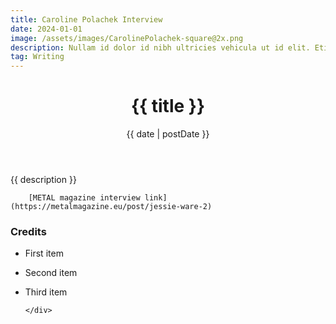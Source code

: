 ```yaml
---
title: Caroline Polachek Interview
date: 2024-01-01
image: /assets/images/CarolinePolachek-square@2x.png
description: Nullam id dolor id nibh ultricies vehicula ut id elit. Etiam porta sem malesuada magna mollis euismod. Donec sed odio dui. Aenean lacinia bibendum nulla sed consectetur. Etiam porta sem malesuada magna mollis euismod. Nullam quis risus eget urna mollis ornare vel eu leo. Morbi leo risus, porta ac consectetur ac, vestibulum at eros. Maecenas sed diam eget risus varius blandit sit amet non magna. Etiam porta sem malesuada magna mollis euismod. Etiam porta sem malesuada magna mollis euismod.
tag: Writing
---
```


<header class="sectionMargin project-title">
    <h1 class="mb3 mt0">{{ title }}</h1>
    <time class="f6 ttu tracked gray">{{ date | postDate }}</time>
</header>

<div class="sectionMargin pb4">
    <div class="measure pt4">
        {{ description }}

        [METAL magazine interview link](https://metalmagazine.eu/post/jessie-ware-2)

### Credits

- First item
- Second item
- Third item

      </div>

  </div>
